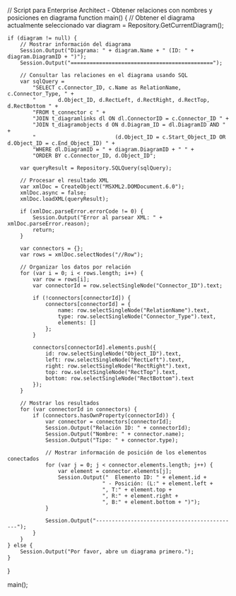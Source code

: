 
// Script para Enterprise Architect - Obtener relaciones con nombres y posiciones en diagrama
function main() {
    // Obtener el diagrama actualmente seleccionado
    var diagram = Repository.GetCurrentDiagram();
    
    if (diagram != null) {
        // Mostrar información del diagrama
        Session.Output("Diagrama: " + diagram.Name + " (ID: " + diagram.DiagramID + ")");
        Session.Output("=============================================");
        
        // Consultar las relaciones en el diagrama usando SQL
        var sqlQuery = 
            "SELECT c.Connector_ID, c.Name as RelationName, c.Connector_Type, " +
            "       d.Object_ID, d.RectLeft, d.RectRight, d.RectTop, d.RectBottom " +
            "FROM t_connector c " +
            "JOIN t_diagramlinks dl ON dl.ConnectorID = c.Connector_ID " +
            "JOIN t_diagramobjects d ON d.Diagram_ID = dl.DiagramID AND " +
            "                         (d.Object_ID = c.Start_Object_ID OR d.Object_ID = c.End_Object_ID) " +
            "WHERE dl.DiagramID = " + diagram.DiagramID + " " +
            "ORDER BY c.Connector_ID, d.Object_ID";
        
        var queryResult = Repository.SQLQuery(sqlQuery);
        
        // Procesar el resultado XML
        var xmlDoc = CreateObject("MSXML2.DOMDocument.6.0");
        xmlDoc.async = false;
        xmlDoc.loadXML(queryResult);
        
        if (xmlDoc.parseError.errorCode != 0) {
            Session.Output("Error al parsear XML: " + xmlDoc.parseError.reason);
            return;
        }
        
        var connectors = {};
        var rows = xmlDoc.selectNodes("//Row");
        
        // Organizar los datos por relación
        for (var i = 0; i < rows.length; i++) {
            var row = rows[i];
            var connectorId = row.selectSingleNode("Connector_ID").text;
            
            if (!connectors[connectorId]) {
                connectors[connectorId] = {
                    name: row.selectSingleNode("RelationName").text,
                    type: row.selectSingleNode("Connector_Type").text,
                    elements: []
                };
            }
            
            connectors[connectorId].elements.push({
                id: row.selectSingleNode("Object_ID").text,
                left: row.selectSingleNode("RectLeft").text,
                right: row.selectSingleNode("RectRight").text,
                top: row.selectSingleNode("RectTop").text,
                bottom: row.selectSingleNode("RectBottom").text
            });
        }
        
        // Mostrar los resultados
        for (var connectorId in connectors) {
            if (connectors.hasOwnProperty(connectorId)) {
                var connector = connectors[connectorId];
                Session.Output("Relación ID: " + connectorId);
                Session.Output("Nombre: " + connector.name);
                Session.Output("Tipo: " + connector.type);
                
                // Mostrar información de posición de los elementos conectados
                for (var j = 0; j < connector.elements.length; j++) {
                    var element = connector.elements[j];
                    Session.Output("  Elemento ID: " + element.id + 
                                  " - Posición: (L:" + element.left + 
                                  ", T:" + element.top + 
                                  ", R:" + element.right + 
                                  ", B:" + element.bottom + ")");
                }
                
                Session.Output("---------------------------------------------");
            }
        }
    } else {
        Session.Output("Por favor, abre un diagrama primero.");
    }
}

main();


